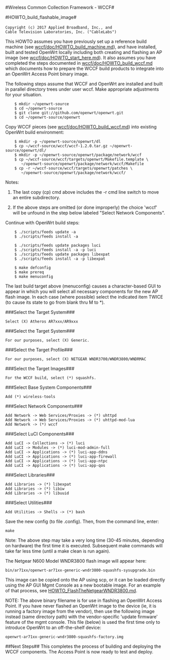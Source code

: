 #Wireless Common Collection Framework - WCCF#

#HOWTO\_build\_flashable\_image#

`Copyright (c) 2017 Applied Broadband, Inc., and`
`                   Cable Television Laboratories, Inc. ("CableLabs")`

This HOWTO assumes you have previously set up a reference build machine (see [wccf/doc/HOWTO_build_machine.md](./HOWTO_build_machine.md)), and have installed, built and tested OpenWrt locally including both creating and flashing an AP image (see [wccf/doc/HOWTO_start_here.md](./HOWTO_start_here.md)). It also assumes you have completed the steps documented in [wccf/doc/HOWTO_build_wccf.md](./HOWTO_build_wccf.md) which documents how to prepare the WCCF build products to integrate into an OpenWrt Access Point binary image.

The following steps assume that WCCF and OpenWrt are installed and built in parallel directory trees under user wccf.  Make appropriate adjustments for your situation.

		$ mkdir ~/openwrt-source
		$ cd ~/openwrt-source
		$ git clone git://github.com/openwrt/openwrt.git
		$ cd ~/openwrt-source/openwrt

Copy WCCF pieces (see [wccf/doc/HOWTO_build_wccf.md](./HOWTO_build_wccf.md)) into existing OpenWrt build environment:

		$ mkdir -p ~/openwrt-source/openwrt/dl
		$ cp ~/wccf-source/wccf/wccf-1.2.0.tar.gz ~/openwrt-source/openwrt/dl/
		$ mkdir -p ~/openwrt-source/openwrt/package/network/wccf
		$ cp ~/wccf-source/wccf/targets/openwrt/Makefile.template \
		   ~/openwrt-source/openwrt/package/network/wccf/Makefile
		$ cp -r ~/wccf-source/wccf/targets/openwrt/patches \
		   ~/openwrt-source/openwrt/package/network/wccf/

Notes:

1) The last copy (cp) cmd above includes the -r cmd line switch to move an entire subdirectory.

2) If the above steps are omitted (or done improperly) the choice 'wccf' will be unfound in the step below labeled "Select Network Components".

Continue with OpenWrt build steps:

		$ ./scripts/feeds update -a
		$ ./scripts/feeds install -a

		$ ./scripts/feeds update packages luci
		$ ./scripts/feeds install -a -p luci
		$ ./scripts/feeds update packages libexpat
		$ ./scripts/feeds install -a -p libexpat
   
		$ make defconfig
		$ make prereq
		$ make menuconfig

The last build target above (menuconfig) causes a character-based GUI to appear in which you will select all necessary components for the new AP flash image.  In each case (where possible) select the indicated item TWICE (to cause its state to go from blank thru M to \*).

###Select the Target System###

	Select (X) Atheros AR7xxx/AR9xxx


###Select the Target System###

	For our purposes, select (X) Generic.


###Select the Target Profile###

	For our purposes, select (X) NETGEAR WNDR3700/WNDR3800/WNDRMAC


###Select the Target Images###

	For the WCCF build, select (*) squashfs.

###Select Base System Components###

	Add (*) wireless-tools


###Select Network Components###

	Add Network -> Web Services/Proxies -> (*) uhttpd
	Add Network -> Web Services/Proxies -> (*) uhttpd-mod-lua
	Add Network -> (*) wccf


###Select LuCI Components###

	Add LuCI -> Collections -> (*) luci
	Add LuCI -> Modules -> (*) luci-mod-admin-full
	Add LuCI -> Applications -> (*) luci-app-ddns
	Add LuCI -> Applications -> (*) luci-app-firewall
	Add LuCI -> Applications -> (*) luci-app-ntpc
	Add LuCI -> Applications -> (*) luci-app-qos


###Select Libraries###

	Add Libraries -> (*) libexpat
	Add Libraries -> (*) libiw
	Add Libraries -> (*) libuuid


###Select Utilities###

	Add Utilities -> Shells -> (*) bash


Save the new config (to file .config).  Then, from the command line, enter:

	make

Note: The above step may take a very long time (30-45 minutes, depending on hardware) the first time it is executed.  Subsequent make commands will take far less time (until a make clean is run again).

The Netgear N600 Model WNDR3800 flash image will appear here:

	bin/ar71xx/openwrt-ar71xx-generic-wndr3800-squashfs-sysupgrade.bin

This image can be copied onto the AP using scp, or it can be loaded directly using the AP GUI Mgmt Console as a new bootable image. For an example of that process, see [HOWTO_FlashTheNetgearWNDR3800.md](./HOWTO_FlashTheNetgearWNDR3800.md).

NOTE: The above binary filename is for use in flashing an OpenWrt Access Point.  If you have never flashed an OpenWrt image to the device (ie, it is running a factory image from the vendor), then use the following image instead (same directory path) with the vendor-specific 'update firmware' feature of the mgmt console.  This file (below) is used the first time only to introduce OpenWrt to an off-the-shelf device:

	openwrt-ar71xx-generic-wndr3800-squashfs-factory.img


##Next Steps##
This completes the process of building and deploying the WCCF components.  The Access Point is now ready to test and deploy.


